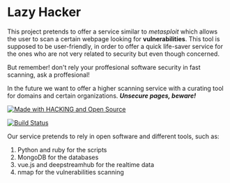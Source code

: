# Lazy Hacker

This project pretends to offer a service similar to _metasploit_ which allows the user to scan a certain webpage looking for **vulnerabilities**. This tool is supposed to be user-friendly, in order to offer a  quick life-saver service for the ones who are not very related to security but even though concerned. 

But remember! don't rely your proffesional software security in fast scanning, ask a proffesional!

In the future we want to offer a higher scanning service with a curating tool for domains and certain organizations. **_Unsecure pages, beware!_**

[![Made with HACKING and Open Source](https://badges.frapsoft.com/os/v2/open-source.png?v=103)](https://www.gnu.org/licenses/gpl-3.0.en.html)

[![Build Status](https://travis-ci.org/terceranexus6/copylazyjacker.svg?branch=master)](https://travis-ci.org/terceranexus6/copylazyjacker)

Our service pretends to rely in open software and different tools, such as:

1. Python and ruby for the scripts
2. MongoDB for the databases
3. vue.js and deepstreamhub for the realtime data 
4. nmap for the vulnerabilities scanning

